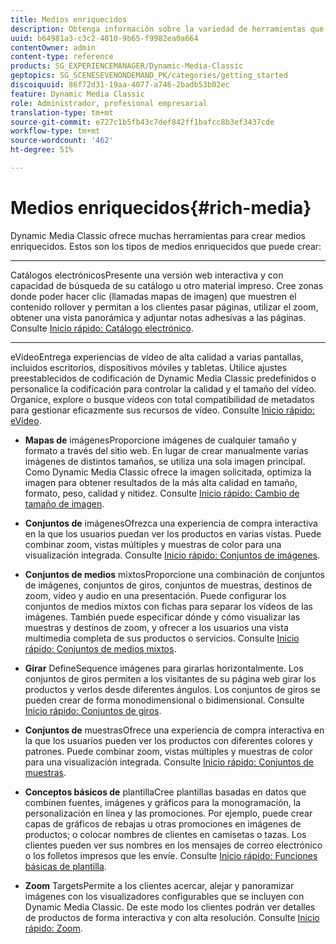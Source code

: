 ```yaml
---
title: Medios enriquecidos
description: Obtenga información sobre la variedad de herramientas que puede utilizar en Dynamic Media Classic para crear medios enriquecidos.
uuid: b64981a3-c3c2-4010-9b65-f9982ea0a664
contentOwner: admin
content-type: reference
products: SG_EXPERIENCEMANAGER/Dynamic-Media-Classic
geptopics: SG_SCENESEVENONDEMAND_PK/categories/getting_started
discoiquuid: 86f72d31-19aa-4077-a746-2badb53b02ec
feature: Dynamic Media Classic
role: Administrador, profesional empresarial
translation-type: tm+mt
source-git-commit: e727c1b5fb43c7def842ff1bafcc8b3ef3437cde
workflow-type: tm+mt
source-wordcount: '462'
ht-degree: 51%

---
```



# Medios enriquecidos{#rich-media}

Dynamic Media Classic ofrece muchas herramientas para crear medios enriquecidos. Estos son los tipos de medios enriquecidos que puede crear:

* ****
Catálogos electrónicosPresente una versión web interactiva y con capacidad de búsqueda de su catálogo u otro material impreso. Cree zonas donde poder hacer clic (llamadas mapas de imagen) que muestren el contenido rollover y permitan a los clientes pasar páginas, utilizar el zoom, obtener una vista panorámica y adjuntar notas adhesivas a las páginas. Consulte [Inicio rápido: Catálogo electrónico](/help/quick-start-ecatalog.md).

* ****
eVideoEntrega experiencias de vídeo de alta calidad a varias pantallas, incluidos escritorios, dispositivos móviles y tabletas. Utilice ajustes preestablecidos de codificación de Dynamic Media Classic predefinidos o personalice la codificación para controlar la calidad y el tamaño del vídeo. Organice, explore o busque vídeos con total compatibilidad de metadatos para gestionar eficazmente sus recursos de vídeo. Consulte [Inicio rápido: eVideo](/help/quick-start-video.md).

* **Mapas de**
imágenesProporcione imágenes de cualquier tamaño y formato a través del sitio web. En lugar de crear manualmente varias imágenes de distintos tamaños, se utiliza una sola imagen principal. Como Dynamic Media Classic ofrece la imagen solicitada, optimiza la imagen para obtener resultados de la más alta calidad en tamaño, formato, peso, calidad y nitidez. Consulte [Inicio rápido: Cambio de tamaño de imagen](/help/quick-start-image-sizing.md).

* **Conjuntos de**
imágenesOfrezca una experiencia de compra interactiva en la que los usuarios puedan ver los productos en varias vistas. Puede combinar zoom, vistas múltiples y muestras de color para una visualización integrada. Consulte [Inicio rápido: Conjuntos de imágenes](/help/quick-start-image-sets.md).

* **Conjuntos de medios**
mixtosProporcione una combinación de conjuntos de imágenes, conjuntos de giros, conjuntos de muestras, destinos de zoom, vídeo y audio en una presentación. Puede configurar los conjuntos de medios mixtos con fichas para separar los vídeos de las imágenes. También puede especificar dónde y cómo visualizar las muestras y destinos de zoom, y ofrecer a los usuarios una vista multimedia completa de sus productos o servicios. Consulte [Inicio rápido: Conjuntos de medios mixtos](/help/quick-start-mixed-media-sets.md).

* **Girar**
DefineSequence imágenes para girarlas horizontalmente. Los conjuntos de giros permiten a los visitantes de su página web girar los productos y verlos desde diferentes ángulos. Los conjuntos de giros se pueden crear de forma monodimensional o bidimensional. Consulte [Inicio rápido: Conjuntos de giros](/help/quick-start-spin-sets.md).

* **Conjuntos de**
muestrasOfrece una experiencia de compra interactiva en la que los usuarios pueden ver los productos con diferentes colores y patrones. Puede combinar zoom, vistas múltiples y muestras de color para una visualización integrada. Consulte [Inicio rápido: Conjuntos de muestras](/help/quick-start-swatch-sets.md).

* **Conceptos básicos de**
plantillaCree plantillas basadas en datos que combinen fuentes, imágenes y gráficos para la monogramación, la personalización en línea y las promociones. Por ejemplo, puede crear capas de gráficos de rebajas u otras promociones en imágenes de productos; o colocar nombres de clientes en camisetas o tazas. Los clientes pueden ver sus nombres en los mensajes de correo electrónico o los folletos impresos que les envíe. Consulte [Inicio rápido: Funciones básicas de plantilla](/help/quick-start-template-basics.md).

* **Zoom**
TargetsPermite a los clientes acercar, alejar y panoramizar imágenes con los visualizadores configurables que se incluyen con Dynamic Media Classic. De este modo los clientes podrán ver detalles de productos de forma interactiva y con alta resolución. Consulte [Inicio rápido: Zoom](/help/quick-start-zoom.md).

